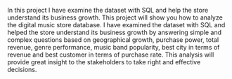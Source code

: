 In this project I have examine the dataset with SQL and help the store understand its business growth.
This project will show you how to analyze the digital music store database. I have examined the dataset with SQL and helped the store understand its business growth by answering simple and complex questions based on geographical growth, purchase power, total revenue, genre performance, music band popularity, best city in terms of revenue and best customer in terms of purchase rate.
This analysis will provide great insight to the stakeholders to take right and effective decisions.
